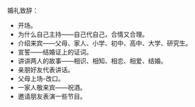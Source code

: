 婚礼致辞：
- 开场。
- 为什么自己主持——自己代自己，合情又合理。
- 介绍来宾——父母、家人、小学、初中、高中、大学、研究生。
- 宣誓——结婚证上的证词。
- 讲讲两人的故事——相识、相知、相恋、相爱、结婚。
- 亲朋好友代表讲话。
- 父母上场-改口。
- 一家人敬来宾——祝酒。
- 邀请朋友表演一些节目。

